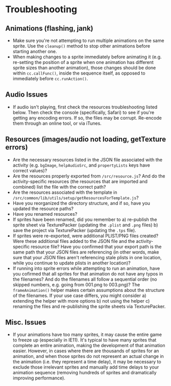 # Troubleshooting

## Animations (flashing, jank)

* Make sure you're not attempting to run multiple animations on the same sprite. Use the `cleanup()` method to stop other animations before starting another one.
* When making changes to a sprite immediately before animating it (e.g. re-setting the position of a sprite when one animation has different sprite sizes than another animation), those changes should be done within `cc.callFunc()`, inside the sequence itself, as opposed to immediately before `cc.runAction()`.

## Audio Issues

* If audio isn't playing, first check the resources troubleshooting listed below. Then check the console (specifically, Safari) to see if you're getting any encoding errors. If so, the files may be corrupt. Re-encode them through an online tool, or via iTunes.

## Resources (images/audio not loading, getTexture errors)

* Are the necessary resources listed in the JSON file associated with the activity (e.g. `bgImage`, `helpAudioSrc`, and `propertyLists` keys have correct values)?
* Are the resources properly exported from `/src/resource.js`? And do the activity-specific resources (the resources that are imported and combined) list the file with the correct path?
* Are the resources associated with the template in `/src/common/lib/utils/setup/getResourcesForTemplate.js`?
* Have you reorganized the directory structure, and if so, have you updated the resource paths?
* Have you renamed resources?
* If sprites have been renamed, did you remember to a) re-publish the sprite sheet via TexturePacker (updating the `.plist` and `.png` files) b) save the project via TexturePacker (updating the `.tps` file).
* If sprites were re-exported, were additional PLIST/PNG files created? Were these additional files added to the JSON file and the activity-specific resource file? Have you confirmed that your export path is the same path that your JSON files are referencing (in other words, make sure that your JSON files aren't referencing stale plists in one location, while you continue to update plists in another location)?
* If running into sprite errors while attempting to run an animation, have you cofirmed that all sprites for that animation do not have any typos in the filenames? And do the filenames all follow a sequential order (no skipped numbers, e.g. going from 001.png to 003.png)? The `frameAnimation()` helper makes certain assumptions about the structure of the filenames. If your use case differs, you might consider a) extending the helper with more options b) not using the helper c) renaming the files and re-publishing the sprite sheets via TexturePacker.

## Misc. Issues

* If your animations have too many sprites, it may cause the entire game to freeze up (especially in IE11). It's typical to have many sprites that complete an entire animation, making the development of that animation easier. However, in cases where there are thousands of sprites for an animation, and when those sprites do not represent an actual change in the animation (i.e. they represent a time delay), it may be necessary to exclude those irrelevant sprites and manually add time delays to your animation sequence (removing hundreds of sprites and dramatically improving performance).
